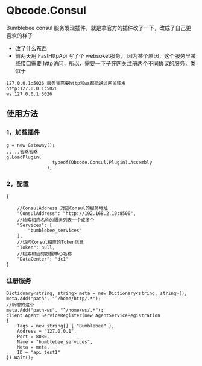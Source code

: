 # Qbcode.Consul
Bumblebee consul 服务发现插件，就是拿官方的插件改了一下，改成了自己更喜欢的样子

- 改了什么东西
- 前两天用 FastHttpApi 写了个 websoket服务， 因为某个原因，这个服务里某些接口需要 http访问，所以，需要一下子在网关注册两个不同协议的服务，类似于
```
127.0.0.1:5026 服务我需要http和ws都能通过网关转发
http:127.0.0.1:5026
ws:127.0.0.1:5026

```

## 使用方法

### 1，加载插件
```
g = new Gateway();
.....省略省略
g.LoadPlugin(
                 typeof(Qbcode.Consul.Plugin).Assembly
               );
```

### 2，配置

```
{

    //ConsulAddress 对应Consul的服务地址
    "ConsulAddress": "http://192.168.2.19:8500",
    //检索相应名称的服务列表一个或多个
    "Services": [
        "bumblebee_services"
    ],
    //访问Consul相应的Token信息
    "Token": null,
    //检索相应的数据中心名称
    "DataCenter": "dc1"
}
```

### 注册服务

```
Dictionary<string, string> meta = new Dictionary<string, string>();
meta.Add("path", "^/home/http/.*");
//新增的这个
meta.Add("path-ws", "^/home/ws/.*");
client.Agent.ServiceRegister(new AgentServiceRegistration
{
    Tags = new string[] { "Bumblebee" },
    Address = "127.0.0.1",
    Port = 8080,
    Name = "bumblebee_services",
    Meta = meta,
    ID = "api_test1"
}).Wait();

```
